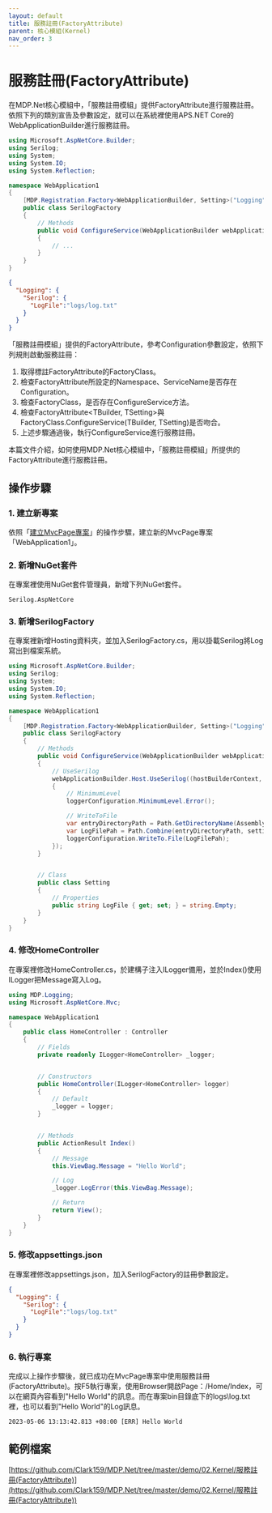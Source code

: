 ```yaml
---
layout: default
title: 服務註冊(FactoryAttribute)
parent: 核心模組(Kernel)
nav_order: 3
---
```


# 服務註冊(FactoryAttribute)

在MDP.Net核心模組中，「服務註冊模組」提供FactoryAttribute進行服務註冊。依照下列的類別宣告及參數設定，就可以在系統裡使用APS.NET Core的WebApplicationBuilder進行服務註冊。

```csharp
using Microsoft.AspNetCore.Builder;
using Serilog;
using System;
using System.IO;
using System.Reflection;

namespace WebApplication1
{
    [MDP.Registration.Factory<WebApplicationBuilder, Setting>("Logging", "Serilog")]
    public class SerilogFactory
    {
        // Methods
        public void ConfigureService(WebApplicationBuilder webApplicationBuilder, Setting setting)
        {
            // ...
        }
    }
}
```

```json
{
  "Logging": {   
    "Serilog": {
      "LogFile":"logs/log.txt" 
    }
  }
}
```

「服務註冊模組」提供的FactoryAttribute，參考Configuration參數設定，依照下列規則啟動服務註冊：
1. 取得標註FactoryAttribute的FactoryClass。
2. 檢查FactoryAttribute所設定的Namespace、ServiceName是否存在Configuration。
3. 檢查FactoryClass，是否存在ConfigureService方法。
4. 檢查FactoryAttribute<TBuilder, TSetting>與FactoryClass.ConfigureService(TBuilder, TSetting)是否吻合。
5. 上述步驟通過後，執行ConfigureService進行服務註冊。

本篇文件介紹，如何使用MDP.Net核心模組中，「服務註冊模組」所提供的FactoryAttribute進行服務註冊。

## 操作步驟

### 1. 建立新專案

依照「[建立MvcPage專案](../../QuickStart/建立MvcPage專案/建立MvcPage專案.html)」的操作步驟，建立新的MvcPage專案「WebApplication1」。

### 2. 新增NuGet套件

在專案裡使用NuGet套件管理員，新增下列NuGet套件。

```
Serilog.AspNetCore
```

### 3. 新增SerilogFactory

在專案裡新增Hosting資料夾，並加入SerilogFactory.cs，用以掛載Serilog將Log寫出到檔案系統。

```csharp
using Microsoft.AspNetCore.Builder;
using Serilog;
using System;
using System.IO;
using System.Reflection;

namespace WebApplication1
{
    [MDP.Registration.Factory<WebApplicationBuilder, Setting>("Logging", "Serilog")]
    public class SerilogFactory
    {
        // Methods
        public void ConfigureService(WebApplicationBuilder webApplicationBuilder, Setting setting)
        {
            // UseSerilog
            webApplicationBuilder.Host.UseSerilog((hostBuilderContext, loggerConfiguration) =>
            {
                // MinimumLevel
                loggerConfiguration.MinimumLevel.Error();

                // WriteToFile
                var entryDirectoryPath = Path.GetDirectoryName(Assembly.GetEntryAssembly()!.Location)!;
                var LogFilePah = Path.Combine(entryDirectoryPath, setting.LogFile);
                loggerConfiguration.WriteTo.File(LogFilePah);
            });
        }


        // Class
        public class Setting
        {
            // Properties
            public string LogFile { get; set; } = string.Empty;
        }
    }
}
```

### 4. 修改HomeController

在專案裡修改HomeController.cs，於建構子注入ILogger備用，並於Index()使用ILogger把Message寫入Log。

```csharp
using MDP.Logging;
using Microsoft.AspNetCore.Mvc;

namespace WebApplication1
{
    public class HomeController : Controller
    {
        // Fields
        private readonly ILogger<HomeController> _logger;


        // Constructors
        public HomeController(ILogger<HomeController> logger)
        {
            // Default
            _logger = logger;
        }


        // Methods
        public ActionResult Index()
        {
            // Message
            this.ViewBag.Message = "Hello World";

            // Log
            _logger.LogError(this.ViewBag.Message);

            // Return
            return View();
        }
    }
}
```

### 5. 修改appsettings.json

在專案裡修改appsettings.json，加入SerilogFactory的註冊參數設定。

```json
{
  "Logging": {    
    "Serilog": {
      "LogFile":"logs/log.txt" 
    }
  }
}
```

### 6. 執行專案

完成以上操作步驟後，就已成功在MvcPage專案中使用服務註冊(FactoryAttribute)。按F5執行專案，使用Browser開啟Page：/Home/Index，可以在網頁內容看到"Hello World"的訊息。而在專案bin目錄底下的logs\log.txt裡，也可以看到"Hello World"的Log訊息。

```
2023-05-06 13:13:42.813 +08:00 [ERR] Hello World
```

## 範例檔案

[https://github.com/Clark159/MDP.Net/tree/master/demo/02.Kernel/服務註冊(FactoryAttribute)](https://github.com/Clark159/MDP.Net/tree/master/demo/02.Kernel/服務註冊(FactoryAttribute))
